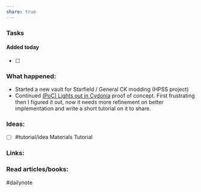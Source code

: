 ```yaml
---
share: true
---
```

### Tasks 

#### Added today

- [ ]

### What happened:

- Started a new vault for Starfield / General CK modding (HPSS project)
- Continued [(PoC) Lights out in Cydonia](../(PoC)%20Lights%20out%20in%20Cydonia.md) proof of concept. First frustrating then I figured it out, now it needs more refinement on better implementation and write a short tutorial on it to share.
### Ideas:
- [ ] #tutorial/idea Materials Tutorial

### Links:


### Read articles/books:


#dailynote 